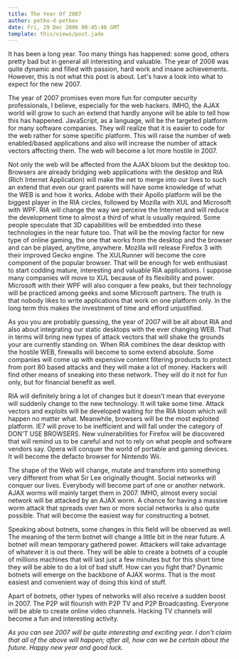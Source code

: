 ```yaml
---
title: The Year Of 2007
author: petko-d-petkov
date: Fri, 29 Dec 2006 08:45:48 GMT
template: this/views/post.jade
---
```


It has been a long year. Too many things has happened: some good, others pretty bad but in general all interesting and valuable. The year of 2006 was quite dynamic and filled with passion, hard work and insane achievements. However, this is not what this post is about. Let's have a look into what to expect for the new 2007.

The year of 2007 promises even more fun for computer security professionals, I believe, especially for the web hackers. IMHO, the AJAX world will grow to such an extend that hardly anyone will be able to tell how this has happened. JavaScript, as a language, will be the targeted platform for many software companies. They will realize that it is easier to code for the web rather for some specific platform. This will raise the number of web enabled/based applications and also will increase the number of attack vectors affecting them. The web will become a lot more hostile in 2007.

Not only the web will be affected from the AJAX bloom but the desktop too. Browsers are already bridging web applications with the desktop and RIA (Rich Internet Application) will make the net to merge into our lives to such an extend that even our grant parents will have some knowledge of what the WEB is and how it works. Adobe with their Apollo platform will be the biggest player in the RIA circles, followed by Mozilla with XUL and Microsoft with WPF. RIA will change the way we perceive the Internet and will reduce the development time to almost a third of what is usually required. Some people speculate that 3D capabilities will be embedded into these technologies in the near future too. That will be the moving factor for new type of online gaming, the one that works from the desktop and the browser and can be played, anytime, anywhere. Mozilla will release Firefox 3 with their improved Gecko engine. The XULRunner will become the core component of the popular browser. That will be enough for web enthusiast to start codding mature, interesting and valuable RIA applications. I suppose many companies will move to XUL because of its flexibility and power. Microsoft with their WPF will also conquer a few peaks, but their technology will be practiced among geeks and some Microsoft partners. The truth is that nobody likes to write applications that work on one platform only. In the long term this makes the investment of time and efford unjustified.

As you you are probably guessing, the year of 2007 will be all about RIA and also about integrating our static desktops with the ever changing WEB. That in terms will bring new types of attack vectors that will shake the grounds your are currently standing on. When RIA combines the dear desktop with the hostile WEB, firewalls will become to some extend absolute. Some companies will come up with expensive content filtering products to protect from port 80 based attacks and they will make a lot of money. Hackers will find other means of sneaking into these network. They will do it not for fun only, but for financial benefit as well.

RIA will definitely bring a lot of changes but it doesn't mean that everyone will suddenly change to the new technology. It will take some time. Attack vectors and exploits will be developed waiting for the RIA bloom which will happen no matter what. Meanwhile, browsers will be the most exploited platform. IE7 will prove to be inefficient and will fall under the category of DON'T USE BROWSERS. New vulnerabilities for Firefox will be discovered that will remind us to be careful and not to rely on what people and software vendors say. Opera will conquer the world of portable and gaming devices. It will become the defacto browser for Nintendo Wii.

The shape of the Web will change, mutate and transform into something very different from what Sir Lee originally thought. Social networks will conquer our lives. Everybody will become part of one or another network. AJAX worms will mainly target them in 2007. IMHO, almost every social network will be attacked by an AJAX worm. A chance for having a massive worm attack that spreads over two or more social networks is also quite possible. That will become the easiest way for constructing a botnet.

Speaking about botnets, some changes in this field will be observed as well. The meaning of the term botnet will change a little bit in the near future. A botnet will mean temporary gathered power. Attackers will take advantage of whatever it is out there. They will be able to create a botnets of a couple of millions machines that will last just a few minutes but for this short time they will be able to do a lot of bad stuff. How can you fight that? Dynamic botnets will emerge on the backbone of AJAX worms. That is the most easiest and convenient way of doing this kind of stuff.

Apart of botnets, other types of networks will also receive a sudden boost in 2007. The P2P will flourish with P2P TV and P2P Broadcasting. Everyone will be able to create online video channels. Hacking TV channels will become a fun and interesting activity.

_As you can see 2007 will be quite interesting and exciting year. I don't claim that all of the above  will happen; after all, how can we be certain about the future. Happy new year and good luck._
